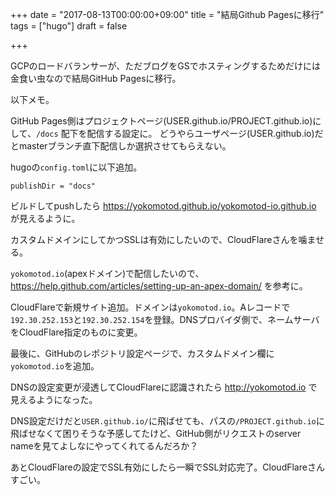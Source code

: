 +++
date = "2017-08-13T00:00:00+09:00"
title = "結局Github Pagesに移行"
tags = ["hugo"]
draft = false

+++

GCPのロードバランサーが、ただブログをGSでホスティングするためだけには金食い虫なので結局GitHub Pagesに移行。

以下メモ。

GitHub Pages側はプロジェクトページ(USER.github.io/PROJECT.github.io)にして、`/docs` 配下を配信する設定に。
どうやらユーザページ(USER.github.io)だとmasterブランチ直下配信しか選択させてもらえない。

hugoの`config.toml`に以下追加。

```
publishDir = "docs"
```

ビルドしてpushしたら https://yokomotod.github.io/yokomotod-io.github.io が見えるように。

カスタムドメインにしてかつSSLは有効にしたいので、CloudFlareさんを噛ませる。

`yokomotod.io`(apexドメイン)で配信したいので、 https://help.github.com/articles/setting-up-an-apex-domain/ を参考に。

CloudFlareで新規サイト追加。ドメインは`yokomotod.io`。Aレコードで`192.30.252.153`と`192.30.252.154`を登録。DNSプロバイダ側で、ネームサーバをCloudFlare指定のものに変更。

最後に、GitHubのレポジトリ設定ページで、カスタムドメイン欄に`yokomotod.io`を追加。

DNSの設定変更が浸透してCloudFlareに認識されたら http://yokomotod.io で見えるようになった。

DNS設定だけだと`USER.github.io/`に飛ばせても、パスの`/PROJECT.github.io`に飛ばせなくて困りそうな予感してたけど、GitHub側がリクエストのserver nameを見てよしなにやってくれてるんだろか？

あとCloudFlareの設定でSSL有効にしたら一瞬でSSL対応完了。CloudFlareさんすごい。

